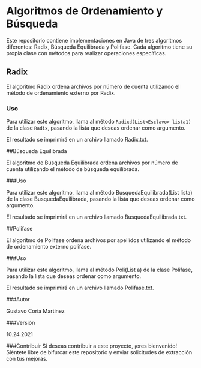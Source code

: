 # Algoritmos de Ordenamiento y Búsqueda

Este repositorio contiene implementaciones en Java de tres algoritmos diferentes: Radix, Búsqueda Equilibrada y Polifase. Cada algoritmo tiene su propia clase con métodos para realizar operaciones específicas.

## Radix

El algoritmo Radix ordena archivos por número de cuenta utilizando el método de ordenamiento externo por Radix.

### Uso

Para utilizar este algoritmo, llama al método `Radixd(List<Esclavo> lista1)` de la clase `Radix`, pasando la lista que deseas ordenar como argumento.

El resultado se imprimirá en un archivo llamado Radix.txt.

##Búsqueda Equilibrada

El algoritmo de Búsqueda Equilibrada ordena archivos por número de cuenta utilizando el método de búsqueda equilibrada.

###Uso

Para utilizar este algoritmo, llama al método BusquedaEquilibrada(List<Esclavo> lista) de la clase BusquedaEquilibrada, pasando la lista que deseas ordenar como argumento.

El resultado se imprimirá en un archivo llamado BusquedaEquilibrada.txt.

##Polifase

El algoritmo de Polifase ordena archivos por apellidos utilizando el método de ordenamiento externo polifase.

###Uso

Para utilizar este algoritmo, llama al método Poli(List<Esclavo> a) de la clase Polifase, pasando la lista que deseas ordenar como argumento.

El resultado se imprimirá en un archivo llamado Polifase.txt.

###Autor

Gustavo Coria Martinez

###Versión

10.24.2021

###Contribuir
Si deseas contribuir a este proyecto, ¡eres bienvenido! Siéntete libre de bifurcar este repositorio y enviar solicitudes de extracción con tus mejoras.
